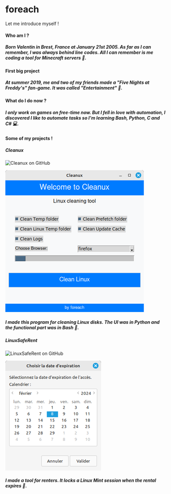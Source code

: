 # foreach
Let me introduce myself !



#### Who am I ?

##### Born Valentin in Brest, France at January 21st 2005. As far as I can remember, I was always behind line codes. All I can remember is me coding a tool for Minecraft servers :hammer:.

#### First big project

##### At summer 2019, me and two of my friends made a "Five Nights at Freddy's" fan-game. It was called "Entertainment" :bear:. 

#### What do I do now ?

##### I only work on games on free-time now. But I fell in love with automation, I discovered I like to automate tasks so I'm learning Bash, Python, C and C# :computer:.

#### Some of my projects !

##### Cleanux


![Cleanux on GitHub](https://github.com/forEachLoopz/cleanux)


![Cleanux Screenshot](/screens/cleanuxui.png)

##### I made this program for cleaning Linux disks. The UI was in Python and the functional part was in Bash :floppy_disk:.

##### LinuxSafeRent

![LinuxSafeRent on GitHub](https://github.com/forEachLoopz/LinuxSafeRent)

![LinuxSafeRent Calendar Screenshot](/screens/lsfcalendar.png)

##### I made a tool for renters. It locks a Linux Mint session when the rental expires :closed_lock_with_key:.

